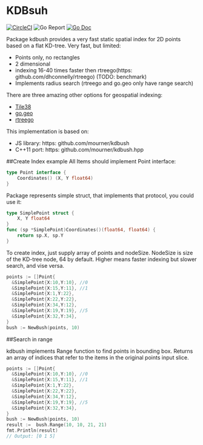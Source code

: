 # KDBsuh

[![CircleCI](https://circleci.com/gh/electrious-go/kdbush/tree/master.svg?style=svg)](https://circleci.com/gh/electrious-go/cluster/tree/master)
![Go Report](https://goreportcard.com/badge/github.com/electrious-go/kdbush)
[![Go Doc](https://godoc.org/github.com/electrious-go/kdbush?status.svg)](http://godoc.org/github.com/electrious-go/kdbush)

Package kdbush provides a very fast static spatial index for 2D points based on a flat KD-tree.
Very fast, but limited:

-  Points only, no rectangles
-  2 dimensional
- indexing 16-40 times faster then  rtreego(https: github.com/dhconnelly/rtreego) (TODO: benchmark)
- Implements radius search  (rtreego and go.geo only have range search)


There are three amazing other options for geospatial indexing:

- [Tile38](tile38.com)
- [go.geo](https://github.com/paulmach/go.geo/tree/master/quadtree)
- [rtreego](https://github.com/dhconnelly/rtreego)



This implementation is based on:
 - JS library: https: github.com/mourner/kdbush
 - C++11 port: https: github.com/mourner/kdbush.hpp


##Create Index example
All Items should implement Point interface:
```go
type Point interface {
	Coordinates() (X, Y float64)
}
```

Package represents simple struct, that implements that protocol, you could use it:
```go
type SimplePoint struct {
	X, Y float64
}
func (sp *SimplePoint)Coordinates()(float64, float64) {
	return sp.X, sp.Y
}

```


To create index, just supply array of points and nodeSize.
NodeSize is size of the KD-tree node, 64 by default. Higher means faster indexing but slower search, and vise versa.

```go
points := []Point{
  &SimplePoint{X:10,Y:10}, //0
  &SimplePoint{X:15,Y:11}, //1
  &SimplePoint{X:1,Y:22},
  &SimplePoint{X:22,Y:22},
  &SimplePoint{X:34,Y:12},
  &SimplePoint{X:19,Y:19}, //5
  &SimplePoint{X:32,Y:34},
}
bush := NewBush(points, 10)
```

##Search in range


kdbush implements Range function to find points in bounding box.
Returns an array of indices that refer to the items in the original points input slice.

```go
points := []Point{
  &SimplePoint{X:10,Y:10}, //0
  &SimplePoint{X:15,Y:11}, //1
  &SimplePoint{X:1,Y:22},
  &SimplePoint{X:22,Y:22},
  &SimplePoint{X:34,Y:12},
  &SimplePoint{X:19,Y:19}, //5
  &SimplePoint{X:32,Y:34},
}
bush := NewBush(points, 10)
result :=  bush.Range(10, 10, 21, 21)
fmt.Println(result)
// Output: [0 1 5]

```
